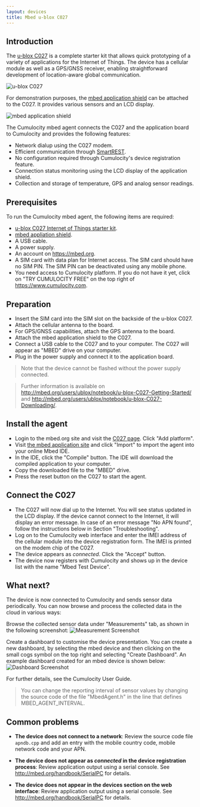 ```yaml
---
layout: devices
title: Mbed u-blox C027
---
```


## Introduction

The [u-blox C027](https://mbed.org/platforms/u-blox-C027/ "u-blox C027") is a complete starter kit that allows quick prototyping of a variety of applications for the Internet of Things. The device has a cellular module as well as a GPS/GNSS receiver, enabling straightforward development of location-aware global communication.  

![u-blox C027](/guides/devices/mbed/c027.png)

For demonstration purposes, the [mbed application shield](http://mbed.org/components/mbed-Application-Shield/) can be attached to the C027. It provides various sensors and an LCD display.

![mbed application shield](/guides/devices/mbed/applicationshield.jpg)

The Cumulocity mbed agent connects the C027 and the application board to Cumulocity and provides the following features:

* Network dialup using the C027 modem.
* Efficient communication through [SmartREST](/guides/rest/smartrest).
* No configuration required through Cumulocity's device registration feature.
* Connection status monitoring using the LCD display of the application shield.
* Collection and storage of temperature, GPS and analog sensor readings.

## Prerequisites

To run the Cumulocity mbed agent, the following items are required:

* [u-blox C027 Internet of Things starter kit](https://mbed.org/platforms/u-blox-C027/).
* [mbed appliation shield](https://mbed.org/components/mbed-Application-Shield/).
* A USB cable.
* A power supply.
* An account on https://mbed.org.
* A SIM card with data plan for Internet access. The SIM card should have no SIM PIN. The SIM PIN can be deactivated using any mobile phone.
* You need access to Cumulocity platform. If you do not have it yet, click on "TRY CUMULOCITY FREE" on the top right of https://www.cumulocity.com.

## Preparation

* Insert the SIM card into the SIM slot on the backside of the u-blox C027.
* Attach the cellular antenna to the board.
* For GPS/GNSS capabilities, attach the GPS antenna to the board.
* Attach the mbed application shield to the C027.
* Connect a USB cable to the C027 and to your computer. The C027 will appear as "MBED" drive on your computer.
* Plug in the power supply and connect it to the application board.

> Note that the device cannot be flashed without the power supply connected.

> Further information is available on http://mbed.org/users/ublox/notebook/u-blox-C027-Getting-Started/ and http://mbed.org/users/ublox/notebook/u-blox-C027-Downloading/.

## Install the agent

* Login to the mbed.org site and visit the [C027 page](https://mbed.org/platforms/u-blox-C027/). Click "Add platform".
* Visit <a href="http://mbed.org/users/Cumulocity/code/MbedSmartRestMain/" target="_blank" title="Cumulocity Mbed SmartREST main application">the mbed application site</a> and click "Import" to import the agent into your online Mbed IDE.
* In the IDE, click the "Compile" button. The IDE will download the compiled application to your computer.
* Copy the downloaded file to the "MBED" drive.
* Press the reset button on the C027 to start the agent.

## Connect the C027

* The C027 will now dial up to the Internet. You will see status updated in the LCD display. If the device cannot connect to the Internet, it will display an error message. In case of an error message "No APN found", follow the instructions below in Section "Troubleshooting".
* Log on to the Cumulocity web interface and enter the IMEI address of the cellular module into the device registration form. The IMEI is printed on the modem chip of the C027.
* The device appears as *connected*. Click the "Accept" button.
* The device now registers with Cumulocity and shows up in the device list with the name "Mbed Test Device".

## What next?

The device is now connected to Cumulocity and sends sensor data periodically. You can now browse and process the collected data in the cloud in various ways:

Browse the collected sensor data under "Measurements" tab, as shown in the following screenshot:
![Measurement Screenshot](/guides/devices/mbed/measurements.png)

Create a dashboard to customise the device presentation. You can create a new dashboard, by selecting the mbed device and then clicking on the small cogs symbol on the top right and selecting "Create Dashboard".
An example dashboard created for an mbed device is shown below:   
![Dashboard Screenshot](/guides/devices/mbed/dashboard.png)

For further details, see the Cumulocity User Guide.

> You can change the reporting interval of sensor values by changing the source code of the file "MbedAgent.h" in the line that defines MBED_AGENT_INTERVAL.

## Common problems

* **The device does not connect to a network**: Review the source code file `apndb.cpp` and add an entry with the mobile country code, mobile network code and your APN.

* **The device does not appear as *connected* in the device registration process**: Review application output using a serial console. See http://mbed.org/handbook/SerialPC for details.

* **The device does not appear in the devices section on the web interface**: Review application output using a serial console. See http://mbed.org/handbook/SerialPC for details.

